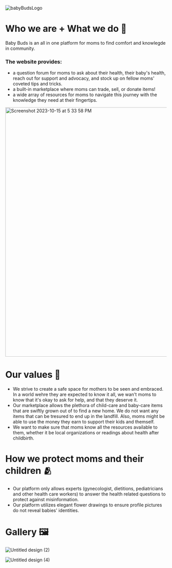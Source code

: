 ![babyBudsLogo](https://github.com/Mandy-cyber/Baby-Buds/assets/63426032/a628213a-39bd-42d2-9e15-a7c37ba654de)

# Who we are + What we do 🌱
Baby Buds is an all in one platform for moms to find comfort and knowlegde in community. 

### The website provides:

- a question forum for moms to ask about their health, their baby's health, reach out for support and advocacy, and stock up on fellow moms' coveted tips and tricks. 
- a built-in marketplace where moms can trade, sell, or donate items!
- a wide array of resources for moms to navigate this journey with the knowledge they need at their fingertips.
<img width="776" alt="Screenshot 2023-10-15 at 5 33 58 PM" src="https://github.com/Mandy-cyber/Baby-Buds/assets/63426032/5eb41c9b-6a76-4d37-8919-3c3024c7df70">

# Our values 🫶
- We strive to create a safe space for mothers to be seen and embraced. In a world wehre they are expected to know it all, we wan't moms to know that it's okay to ask for help, and that they deserve it.
- Our marketplace allows the plethora of child-care and baby-care items that are swiftly grown out of to find a new home. We do not want any items that can be tresured to end up in the landfill. Also, moms might be able to use the money they earn to support their kids and themself.
- We want to make sure that moms know all the resources available to them, whether it be local organizations or readings about health after childbirth.


# How we protect moms and their children 🫂
- Our platform only allows experts (gynecologist, dietitions, pediatricians and other health care workers) to answer the health related questions to protect against misinformation.
- Our platform utilizes elegant flower drawings to ensure profile pictures do not reveal babies' identities.

# Gallery 🖼️

![Untitled design (2)](https://github.com/Mandy-cyber/Baby-Buds/assets/63426032/7e7e829d-4812-409a-99d8-184d89aa8aa7)

![Untitled design (4)](https://github.com/Mandy-cyber/Baby-Buds/assets/63426032/a2db736b-fa5a-4c02-8c03-ea0e4afa8fb9)

